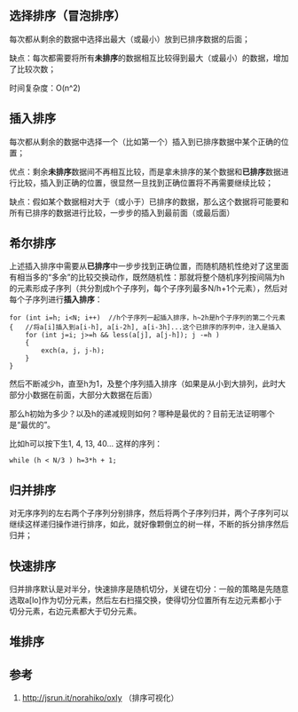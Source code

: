 ##  选择排序（冒泡排序）

每次都从剩余的数据中选择出最大（或最小）放到已排序数据的后面；

缺点：每次都需要将所有**未排序**的数据相互比较得到最大（或最小）的数据，增加了比较次数；

时间复杂度：O(n^2)

## 插入排序

每次都从剩余的数据中选择一个（比如第一个）插入到已排序数据中某个正确的位置；

优点：剩余**未排序**数据间不再相互比较，而是拿未排序的某个数据和**已排序**数据进行比较，插入到正确的位置，很显然一旦找到正确位置将不再需要继续比较；

缺点：假如某个数据相对大于（或小于）已排序的数据，那么这个数据将可能要和所有已排序的数据进行比较，一步步的插入到最前面（或最后面）

## 希尔排序

上述插入排序中需要从**已排序**中一步步找到正确位置，而随机随机性绝对了这里面有相当多的“多余”的比较交换动作，既然随机性：那就将整个随机序列按间隔为h的元素形成子序列（共分割成h个子序列，每个子序列最多N/h+1个元素），然后对每个子序列进行**插入排序**：

    for (int i=h; i<N; i++)  //h个子序列一起插入排序，h~2h是h个子序列的第二个元素
    {   //将a[i]插入到a[i-h], a[i-2h], a[i-3h]...这个已排序的序列中，注入是插入
        for (int j=i; j>=h && less(a[j], a[j-h]); j -=h )
        {
            exch(a, j, j-h);
        }
    }

然后不断减少h，直至h为1，及整个序列插入排序（如果是从小到大排列，此时大部分小数据在前面，大部分大数据在后面）

那么h初始为多少？以及h的递减规则如何？哪种是最优的？目前无法证明哪个是“最优的”。

比如h可以按下生1, 4, 13, 40... 这样的序列：

    while (h < N/3 ) h=3*h + 1;

## 归并排序

对无序序列的左右两个子序列分别排序，然后将两个子序列归并，两个子序列可以继续这样递归操作进行排序，如此，就好像颗倒立的树一样，不断的拆分排序然后归并；

## 快速排序

归并排序默认是对半分，快速排序是随机切分，关键在切分：一般的策略是先随意选取a[lo]作为切分元素，然后左右扫描交换，使得切分位置所有左边元素都小于切分元素，右边元素都大于切分元素。

## 堆排序

## 参考


1. http://jsrun.it/norahiko/oxIy  （排序可视化）